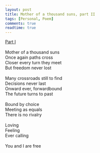 ```yaml
---
layout: post
title: Mother of a thousand suns, part II
tags: [Personal, Poem]
comments: true
readtime: true
---
```

[Part I](https://florianjehn.github.io/2022-03-23-mother/)\
\
Mother of a thousand suns\
Once again paths cross\
Closer every turn they meet\
But freedom never lost\
\
Many crossroads still to find\
Decisions never last\
Onward ever, forwardbound\
The future turns to past\
\
Bound by choice\
Meeting as equals\
There is no rivalry\
\
Loving\
Feeling\
Ever calling\
\
You and I are free


